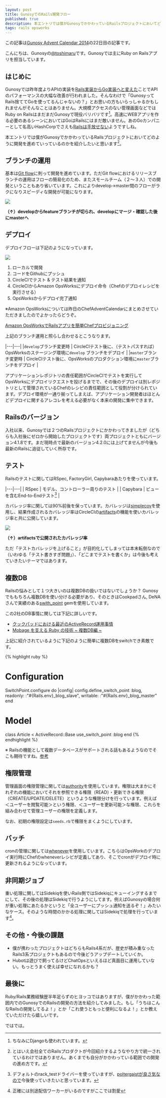 ```yaml
---
layout: post
title: GunosyでのRails開発フロー
published: true
description: 本エントリでは僕がGunosyでかかわっているRailsプロジェクトにおいてどのように開発を進めていっているのかを紹介したいと思います この記事はGunosy Advent Calendar 2014の22日目の記事です。
tags: rails opsworks
---
```


この記事は[Gunosy Advent Calendar 2014](http://qiita.com/advent-calendar/2014/gunosy)の22日目の記事です。

こんにちは、Gunosyの[@toshimaru](https://twitter.com/toshimaru_e)です。Gunosyでは主にRuby on Railsアプリを担当しています。

はじめに
-------
Gunosyでは昨年度よりAPIの実装を[Rails実装からGo実装へと変えた](https://speakerdeck.com/ymatsuwitter/300mo-ren-wogodeba-itahua)ことでAPIのパフォーマンスの大幅な改善が行われました。そんなわけで「GunosyってRails捨ててGoを使ってるんじゃないの？」とお思いの方もいらっしゃるかもしれませんがそんなことはありません。大規模アクセスのない管理画面などではRuby on RailsはまだまだGunosyで現役バリバリです[^2]。高速にWEBアプリを作る必要のあるシーンにおいてはGoはRailsにはまだ敵いません。あのGoカンパニーとして名高いHashCorpでさえも[Railsは手放せない](http://blog.gopheracademy.com/advent-2014/atlas/)ようですしね。

本エントリでは僕がGunosyでかかわっているRailsプロジェクトにおいてどのように開発を進めていっているのかを紹介したいと思います[^1]。

ブランチの運用
-----
基本は[Git flow](http://danielkummer.github.io/git-flow-cheatsheet/index.ja_JP.html)に則って開発を進めています。ただGit flowにおけるリリースブランチの運用はフローの簡易化のため、またスモールチーム（２〜３人）での開発ということもあり省いています。これによりdevelop→master間のフローがラクになりスピーディな開発が可能になります。

![](/images/posts/gunosy/deploy.png)

**（↑）developからfeatureブランチが切られ、developにマージ・確認した後にmasterへ**

デプロイ
-------
デプロイフローは下記のようになっています。

![](/images/posts/gunosy/workflow.png)

1. ローカルで開発
1. コードをGithubにプッシュ
1. CircleCIでテスト & テスト結果を通知
1. CircleCIからAmazon OpsWorksにデプロイ命令（Chefのデプロイレシピを実行させる）
1. OpsWorksからデプロイ完了通知

※Amazon OpsWorksについては昨日のChefAdventCalendarにまとめさせていただきましたのでよかったらどうぞ。

[Amazon OpsWorksでRailsアプリを簡単Chefプロビジョニング](/opsworks-rails/)

上記のブランチ運用と照らし合わせるとこうなります。

|---|---|
|`develop`ブランチ変更時 | CircleCIテスト後に、（テストパスすれば）OpsWorksのステージング環境に`develop` ブランチをデプロイ |
|`master`ブランチ変更時 |  CircleCIテスト後に、OpsWorksのプロダクション環境に`master`ブランチをデプロイ |

アプリケーションレポジトリの責任範囲がCircleCIでテストを実行してOpsWorksにデプロイリクエストを投げるまでで、その後のデプロイは別レポジトリとして管理されているChefのレシピの責任範囲として役割が分けられています。デプロイ環境が一通り揃ってしまえば、アプリケーション開発者はほとんどデプロイに関するアレコレを考える必要がなく本来の開発に集中できます。

Railsのバージョン
----
入社以来、Gunosyでは２つのRailsプロジェクトにかかわってきましたが（どちらも入社後にゼロから開始したプロジェクトです）両プロジェクトともにバージョン4.1.8です。まだ現時点で最新のバージョン4.2.0には上げてませんが今後も最新のRailsに追従していく所存です。

テスト
-------
Railsのテストに関してはRSpec, FactoryGirl, Capybaraあたりを使っています。

|---|---|
| RSpec | モデル、コントローラー周りのテスト |
| Capybara | ビューを含むEnd-to-Endテスト[^3] |

カバレッジ率に関しては90%前後を保っています。カバレッジは[simplecov](https://github.com/colszowka/simplecov)を使用し、結果作成されるカバレッジ率はCircleCIの[artifacts](https://circleci.com/docs/build-artifacts)の機能を使いカバレッジ率と共に公開しています。

![](/images/posts/gunosy/coverage.png)

**（↑）artifactsで公開されたカバレッジ率**

ただ「テストカバレッジを上げること」が目的化してしまっては本末転倒なので（いわゆる「テスト書きすぎ問題」）、「どこまでテストを書くか」は今後も考えていきたいテーマではあります。

複数DB
------
Railsの悩みとして１つ大きいのは複数DBの扱いではないでしょうか？ Gunosyでももちろん複数DBを使い分ける必要があり、そのときはCookpadさん, DeNAさんで実績のある[swith_point](https://github.com/eagletmt/switch_point) gemを使用しています。

この2社のDB事情に関しては下記に詳しいです。

* [クックパッドにおける最近のActiveRecord運用事情](http://techlife.cookpad.com/entry/2014/08/28/194147)
* [Mobage を支える Ruby の技術 ~ 複数DB編 ~](http://www.slideshare.net/sonots/mobage-ruby-db)

上記に紹介されているように下記のように簡単に複数DBをswitchでき素敵です。


{% highlight ruby %}
# Configuration
SwitchPoint.configure do |config|
  config.define_switch_point :blog,
    readonly: :"#{Rails.env}_blog_slave",
    writable: :"#{Rails.env}_blog_master"
end

# Model
class Article < ActiveRecord::Base
  use_switch_point :blog
end
{% endhighlight %}

※ Railsの機能として複数データベースがサポートされる話もあるようなのでそこも期待ですね。[参考](http://mozaic.fm/post/104575088493/12-rails)

権限管理
-------
管理画面の権限管理に関しては[authority](https://github.com/nathanl/authority)を使用しています。権限は大まかにそれぞれの機能においてそれを参照できる権限（READ）・更新できる権限（CREATE/UPDATE/DELETE）というような権限分けを行っています。例えば＜ユーザーを閲覧可能＞という権限、＜ユーザーを更新可能＞な権限、これらを組み合わせて管理ユーザーの権限を定義します。

なお、初期の権限設定は`seeds.rb`で権限をまくようにしています。

バッチ
-------
cronの管理に関しては[whenever](https://github.com/javan/whenever)を使用しています。こちらはOpsWorkのデプロイ実行時にChefのwheneverレシビが定義してあり、そこでcronがデプロイ時に更新されるようになっています。

非同期ジョブ
-------
重い処理に関してはSidekiqを使いRails側ではSidekiqにキューイングするまでにして、その後の処理はSidekiqで行うようにしてます。例えばGunosyの場合何が重い処理にあたるかというと「全ユーザーにプッシュ通知を送るぞ！」みたいなケース。そのような時間のかかる処理に関してはSidekiqで処理を行っています[^4]。

その他・今後の課題
-------
* 僕が携わったプロジェクトはどちらもRails4系だが、歴史が積み重なったRails3系プロジェクトもあるので今後どうアップデートしていくか。
* Hubotは遊びで飼ってるけどChatOpsといえるほど真面目に運用していない。もっとうまく使えば幸せになれるかも？

最後に
--------
Ruby/Rails業務経験歴半年足らずのヒヨッコではありますが、僕がかかわった範囲内でのGunosyでのRailsの開発の方法を紹介してみました。もし「うちはこんなRailsの開発してるよ！」とか「これ使うともっと便利になるよ！」とか教えていただけたら嬉しいです。

ではでは。

[^1]: とはいえ会社全てのRailsプロダクトが今回紹介するようなやり方で統一されているわけではありません。あくまでも自分がかかわっている範囲での開発の進め方です。
[^2]: ちなみにDjangoも使われています。
[^3]: デフォルトのrack_testドライバーを使っていますが、[poltergaistが良さ気なので](http://qiita.com/take/items/779747e0981355e569ad)今後使っていきたいと思っています。
[^4]: 正確には別途配信ワーカーがいるのですがここでは割愛
